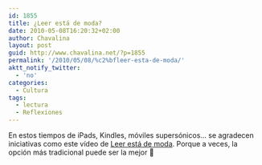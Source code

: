 ```yaml
---
id: 1855
title: ¿Leer está de moda?
date: 2010-05-08T16:20:32+02:00
author: Chavalina
layout: post
guid: http://www.chavalina.net/?p=1855
permalink: '/2010/05/08/%c2%bfleer-esta-de-moda/'
aktt_notify_twitter:
  - 'no'
categories:
  - Cultura
tags:
  - lectura
  - Reflexiones
---
```

En estos tiempos de iPads, Kindles, móviles supersónicos&#8230; se agradecen iniciativas como este vídeo de <a href="http://leerestademoda.com/" target="_blank">Leer está de moda</a>. Porque a veces, la opción más tradicional puede ser la mejor 🙂